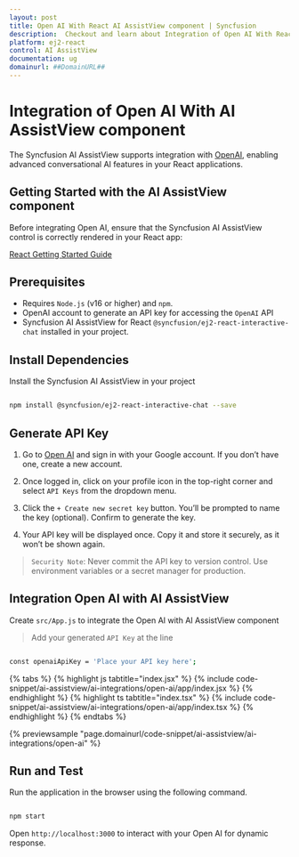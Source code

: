 ```yaml
---
layout: post
title: Open AI With React AI AssistView component | Syncfusion
description:  Checkout and learn about Integration of Open AI With React AI AssistView component of Syncfusion Essential JS 2 and more details.
platform: ej2-react
control: AI AssistView
documentation: ug
domainurl: ##DomainURL##
---
```



# Integration of Open AI With AI AssistView component 

The Syncfusion AI AssistView supports integration with [OpenAI](https://platform.openai.com/docs/overview), enabling advanced conversational AI features in your React applications.

## Getting Started with the AI AssistView component

Before integrating Open AI, ensure that the Syncfusion AI AssistView control is correctly rendered in your React app:

[React Getting Started Guide](../getting-started)

## Prerequisites

* Requires `Node.js` (v16 or higher) and `npm`.
* OpenAI account to generate an API key for accessing the `OpenAI` API
* Syncfusion AI AssistView for React `@syncfusion/ej2-react-interactive-chat` installed in your project.

## Install Dependencies

Install the Syncfusion AI AssistView in your project

```bash 

npm install @syncfusion/ej2-react-interactive-chat --save

```

## Generate API Key

1. Go to [Open AI](https://platform.openai.com/docs/overview) and sign in with your Google account. If you don’t have one, create a new account. 

2. Once logged in, click on your profile icon in the top-right corner and select `API Keys` from the dropdown menu.  

3. Click the `+ Create new secret key` button. You’ll be prompted to name the key (optional). Confirm to generate the key. 

4. Your API key will be displayed once. Copy it and store it securely, as it won’t be shown again.

> `Security Note`: Never commit the API key to version control. Use environment variables or a secret manager for production.

##  Integration Open AI with AI AssistView

Create `src/App.js` to integrate the Open AI with AI AssistView component

> Add your generated `API Key` at the line 

```bash

const openaiApiKey = 'Place your API key here'; 

```

{% tabs %}
{% highlight js tabtitle="index.jsx" %}
{% include code-snippet/ai-assistview/ai-integrations/open-ai/app/index.jsx %}
{% endhighlight %}
{% highlight ts tabtitle="index.tsx" %}
{% include code-snippet/ai-assistview/ai-integrations/open-ai/app/index.tsx %}
{% endhighlight %}
{% endtabs %}

{% previewsample "page.domainurl/code-snippet/ai-assistview/ai-integrations/open-ai" %}

## Run and Test 

Run the application in the browser using the following command.

```bash

npm start

```

Open `http://localhost:3000` to interact with your Open AI for dynamic response.
